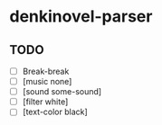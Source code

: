 # denkinovel-parser

## TODO

- [ ] Break-break
- [ ] [music none]
- [ ] [sound some-sound]
- [ ] [filter white]
- [ ] [text-color black]
